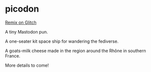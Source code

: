 # picodon

[Remix on Glitch](https://glitch.com/edit/#!/remix/picodon)

A tiny Mastodon pun. 

A one-seater kit space ship for wandering the fediverse.

A goats-milk cheese made in the region around the Rhône in southern France.

More details to come!